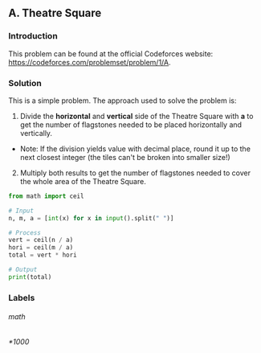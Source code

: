 ## A. Theatre Square
### Introduction
This problem can be found at the official Codeforces website: https://codeforces.com/problemset/problem/1/A.

### Solution
This is a simple problem. The approach used to solve the problem is:
1. Divide the **horizontal** and **vertical** side of the Theatre Square with **a** to get the number of flagstones needed to be placed horizontally and vertically.
- Note: If the division yields value with decimal place, round it up to the next closest integer (the tiles can't be broken into smaller size!)
2. Multiply both results to get the number of flagstones needed to cover the whole area of the Theatre Square.

```python
from math import ceil

# Input
n, m, a = [int(x) for x in input().split(" ")]

# Process
vert = ceil(n / a)
hori = ceil(m / a)
total = vert * hori

# Output
print(total)

```

### Labels
###### math
###### *1000